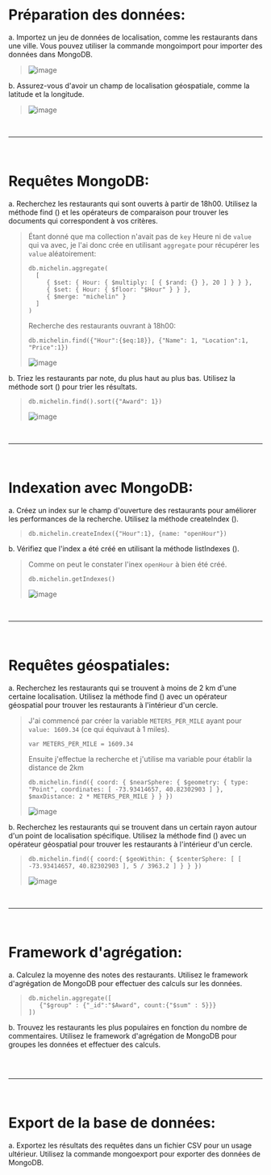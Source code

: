 # Préparation des données:
a. Importez un jeu de données de localisation, comme les restaurants dans une ville. Vous pouvez utiliser la commande mongoimport pour importer des données dans MongoDB.

>![image](img/import.png)

b. Assurez-vous d'avoir un champ de localisation géospatiale, comme la latitude et la longitude.
>![image](img/coord.png)

&nbsp;	

---

&nbsp;

# Requêtes MongoDB:
a. Recherchez les restaurants qui sont ouverts à partir de 18h00. Utilisez la méthode find () et les opérateurs de comparaison pour trouver les documents qui correspondent à vos critères.

> Étant donné que ma collection n'avait pas de `key` Heure ni de `value` qui va avec, je l'ai donc crée en utilisant `aggregate` pour récupérer les `value` aléatoirement:
>
> ```
> db.michelin.aggregate(
>   [
>      { $set: { Hour: { $multiply: [ { $rand: {} }, 20 ] } } },
>      { $set: { Hour: { $floor: "$Hour" } } },
>      { $merge: "michelin" }
>   ]
>)
> ```
> 
> Recherche des restaurants ouvrant à 18h00:
> ```
> db.michelin.find({"Hour":{$eq:18}}, {"Name": 1, "Location":1, "Price":1})
> ```
>![image](img/openHour.png)

b. Triez les restaurants par note, du plus haut au plus bas. Utilisez la méthode sort () pour trier les résultats.

> ```
> db.michelin.find().sort({"Award": 1})
> ```
>![image](img/award.png)

&nbsp;	

---

&nbsp;

# Indexation avec MongoDB:
a. Créez un index sur le champ d'ouverture des restaurants pour améliorer les performances de la recherche. Utilisez la méthode createIndex ().

> ```
> db.michelin.createIndex({"Hour":1}, {name: "openHour"})
> ```

b. Vérifiez que l'index a été créé en utilisant la méthode listIndexes ().

> Comme on peut le constater l'inex `openHour` à bien été créé.
> ```
> db.michelin.getIndexes()
> ```
>![image](img/index.png)

&nbsp;	

---

&nbsp;

# Requêtes géospatiales:
a. Recherchez les restaurants qui se trouvent à moins de 2 km d'une certaine localisation. Utilisez la méthode find () avec un opérateur géospatial pour trouver les restaurants à l'intérieur d'un cercle.

>J'ai commencé par créer la variable `METERS_PER_MILE` ayant pour `value: 1609.34` (ce qui équivaut à 1 miles).
>
> ```
>var METERS_PER_MILE = 1609.34
>```
> Ensuite j'effectue la recherche et j'utilise ma variable pour établir la distance de 2km
>```
> db.michelin.find({ coord: { $nearSphere: { $geometry: { type: "Point", coordinates: [ -73.93414657, 40.82302903 ] }, $maxDistance: 2 * METERS_PER_MILE } } })
> ```
>![image](img/find-point.png)

b. Recherchez les restaurants qui se trouvent dans un certain rayon autour d'un point de localisation spécifique. Utilisez la méthode find () avec un opérateur géospatial pour trouver les restaurants à l'intérieur d'un cercle.

> ```
> db.michelin.find({ coord:{ $geoWithin: { $centerSphere: [ [ -73.93414657, 40.82302903 ], 5 / 3963.2 ] } } })
> ```
>![image](img/find-radius-circle.png)

&nbsp;	

---

&nbsp;

# Framework d'agrégation:
a. Calculez la moyenne des notes des restaurants. Utilisez le framework d'agrégation de MongoDB pour effectuer des calculs sur les données.

> ```
> db.michelin.aggregate([
>    {"$group" : {"_id":"$Award", count:{"$sum" : 5}}}
> ])
> ```

b. Trouvez les restaurants les plus populaires en fonction du nombre de commentaires. Utilisez le framework d'agrégation de MongoDB pour groupes les données et effectuer des calculs.

> ```
> 
> ```

&nbsp;	

---

&nbsp;

# Export de la base de données:
a. Exportez les résultats des requêtes dans un fichier CSV pour un usage ultérieur. Utilisez la commande mongoexport pour exporter des données de MongoDB.

> ```
> 
> ```

